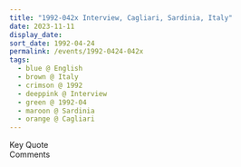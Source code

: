 ```yaml
---
title: "1992-042x Interview, Cagliari, Sardinia, Italy"
date: 2023-11-11
display_date: 
sort_date: 1992-04-24
permalink: /events/1992-0424-042x
tags:
  - blue @ English
  - brown @ Italy
  - crimson @ 1992
  - deeppink @ Interview
  - green @ 1992-04
  - maroon @ Sardinia
  - orange @ Cagliari
---
```


<wave-list>
  <list-title color="green" width="75">Key Quote</list-title>
  <list-item color="BlanchedAlmond"  width="200"></list-item>
  <list-item color="Lavender"></list-item>
  <list-item color="BlanchedAlmond"></list-item>
</wave-list>

<br>

<wave-list>
  <list-title color="green" width="75">Comments</list-title>
  <list-item color="BlanchedAlmond"  width="200"></list-item>
  <list-item color="Lavender"></list-item>
  <list-item color="BlanchedAlmond"></list-item>
</wave-list>
